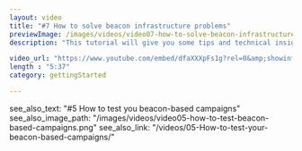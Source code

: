 ```yaml
---
layout: video
title: "#7 How to solve beacon infrastructure problems"
previewImage: /images/videos/video07-how-to-solve-beacon-infrastructure-problems.png
description: "This tutorial will give you some tips and technical insights to help you solve the problems you may encounter during your first steps with Beacons and Sensorberg Cloud Services."

video_url: "https://www.youtube.com/embed/dfaXXXpFs1g?rel=0&amp;showinfo=0"
length : "5:37"
category: gettingStarted

---
```


see_also_text: "#5 How to test you beacon-based campaigns"
see_also_image_path: "/images/videos/video05-how-to-test-beacon-based-campaigns.png"
see_also_link: "/videos/05-How-to-test-your-beacon-based-campaigns/"